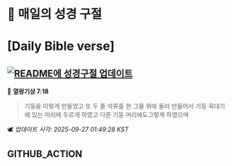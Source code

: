 # 🙏 매일의 성경 구절
# [Daily Bible verse]
## [![README에 성경구절 업데이트](https://github.com/DONGSUKA/first_test/actions/workflows/update-readme-bible.yml/badge.svg)](https://github.com/DONGSUKA/first_test/actions/workflows/update-readme-bible.yml)
<!-- START_BIBLE_VERSE -->
📖 **열왕기상 7:18**
> 기둥을 이렇게 만들었고 또 두 줄 석류를 한 그물 위에 둘러 만들어서 기둥 꼭대기에 있는 머리에 두르게 하였고 다른 기둥 머리에도그렇게 하였으며

🕊️ _업데이트 시각: 2025-09-27 01:49:28 KST_
  <!-- END_BIBLE_VERSE -->
## GITHUB_ACTION
